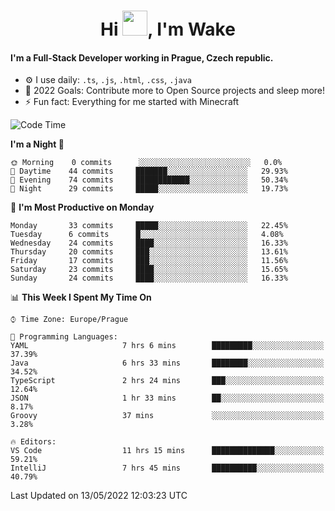 <h1 align="center">Hi <img src="https://raw.githubusercontent.com/MrWakeCZ/MrWakeCZ/master/Hi.gif" width="40px" />, I'm Wake</h1>

#### I'm a Full-Stack Developer working in Prague, Czech republic.
- ⚙️ I use daily: `.ts`, `.js`, `.html`, `.css`, `.java`
- 🥅 2022 Goals: Contribute more to Open Source projects and sleep more!
- ⚡ Fun fact: Everything for me started with Minecraft

<!--START_SECTION:waka-->
![Code Time](http://img.shields.io/badge/Code%20Time-2%2C391%20hrs-blue)

**I'm a Night 🦉** 

```text
🌞 Morning    0 commits      ░░░░░░░░░░░░░░░░░░░░░░░░░   0.0% 
🌆 Daytime    44 commits     ███████░░░░░░░░░░░░░░░░░░   29.93% 
🌃 Evening    74 commits     ████████████░░░░░░░░░░░░░   50.34% 
🌙 Night      29 commits     █████░░░░░░░░░░░░░░░░░░░░   19.73%

```
📅 **I'm Most Productive on Monday** 

```text
Monday       33 commits     █████░░░░░░░░░░░░░░░░░░░░   22.45% 
Tuesday      6 commits      █░░░░░░░░░░░░░░░░░░░░░░░░   4.08% 
Wednesday    24 commits     ████░░░░░░░░░░░░░░░░░░░░░   16.33% 
Thursday     20 commits     ███░░░░░░░░░░░░░░░░░░░░░░   13.61% 
Friday       17 commits     ███░░░░░░░░░░░░░░░░░░░░░░   11.56% 
Saturday     23 commits     ████░░░░░░░░░░░░░░░░░░░░░   15.65% 
Sunday       24 commits     ████░░░░░░░░░░░░░░░░░░░░░   16.33%

```


📊 **This Week I Spent My Time On** 

```text
⌚︎ Time Zone: Europe/Prague

💬 Programming Languages: 
YAML                     7 hrs 6 mins        █████████░░░░░░░░░░░░░░░░   37.39% 
Java                     6 hrs 33 mins       ████████░░░░░░░░░░░░░░░░░   34.52% 
TypeScript               2 hrs 24 mins       ███░░░░░░░░░░░░░░░░░░░░░░   12.64% 
JSON                     1 hr 33 mins        ██░░░░░░░░░░░░░░░░░░░░░░░   8.17% 
Groovy                   37 mins             ░░░░░░░░░░░░░░░░░░░░░░░░░   3.28%

🔥 Editors: 
VS Code                  11 hrs 15 mins      ██████████████░░░░░░░░░░░   59.21% 
IntelliJ                 7 hrs 45 mins       ██████████░░░░░░░░░░░░░░░   40.79%

```


 Last Updated on 13/05/2022 12:03:23 UTC
<!--END_SECTION:waka-->
